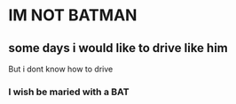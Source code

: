 
# IM NOT BATMAN

## some days i would like to drive like him
But i dont know how to drive

### I wish be maried with a BAT